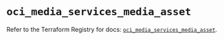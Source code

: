 # `oci_media_services_media_asset`

Refer to the Terraform Registry for docs: [`oci_media_services_media_asset`](https://registry.terraform.io/providers/oracle/oci/7.19.0/docs/resources/media_services_media_asset).
